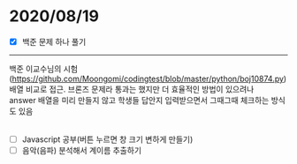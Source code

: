 # 2020/08/19

- [x]  백준 문제 하나 풀기<br/>
------------------------------
백준 이교수님의 시험 (<https://github.com/Moongomi/codingtest/blob/master/python/boj10874.py>)<br/>
배열 비교로 접근. 브론즈 문제라 통과는 했지만 더 효율적인 방법이 있으려나<br/>
answer 배열을 미리 만들지 않고 학생들 답안지 입력받으면서 그때그때 체크하는 방식도 있음<br/><br/>
- [ ]  Javascript 공부(버튼 누르면 창 크기 변하게 만들기)<br/>
- [ ]  음악(음파) 분석해서 계이름 추출하기
